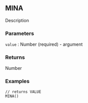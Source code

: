 ## MINA

Description

### Parameters
`value` : Number (required) - argument

### Returns
Number

### Examples
```
// returns VALUE
MINA()
```